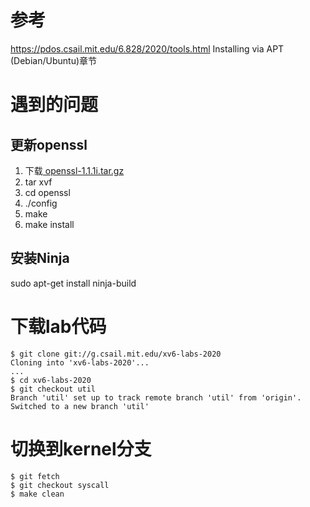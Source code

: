 # 参考
https://pdos.csail.mit.edu/6.828/2020/tools.html
Installing via APT (Debian/Ubuntu)章节

# 遇到的问题

## 更新openssl

1. 下载[ openssl-1.1.1i.tar.gz](https://www.openssl.org/source/openssl-1.1.1i.tar.gz)
2. tar xvf
3. cd openssl
4. ./config
5. make
6. make  install

## 安装Ninja
sudo apt-get install ninja-build

# 下载lab代码
```
$ git clone git://g.csail.mit.edu/xv6-labs-2020
Cloning into 'xv6-labs-2020'...
...
$ cd xv6-labs-2020
$ git checkout util
Branch 'util' set up to track remote branch 'util' from 'origin'.
Switched to a new branch 'util'
```
# 切换到kernel分支
```
$ git fetch
$ git checkout syscall
$ make clean
```
